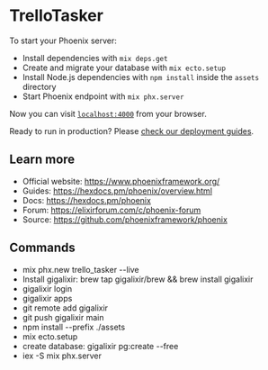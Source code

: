 # TrelloTasker

To start your Phoenix server:

- Install dependencies with `mix deps.get`
- Create and migrate your database with `mix ecto.setup`
- Install Node.js dependencies with `npm install` inside the `assets` directory
- Start Phoenix endpoint with `mix phx.server`

Now you can visit [`localhost:4000`](http://localhost:4000) from your browser.

Ready to run in production? Please [check our deployment guides](https://hexdocs.pm/phoenix/deployment.html).

## Learn more

- Official website: https://www.phoenixframework.org/
- Guides: https://hexdocs.pm/phoenix/overview.html
- Docs: https://hexdocs.pm/phoenix
- Forum: https://elixirforum.com/c/phoenix-forum
- Source: https://github.com/phoenixframework/phoenix

## Commands

- mix phx.new trello_tasker --live
- Install gigalixir: brew tap gigalixir/brew && brew install gigalixir
- gigalixir login
- gigalixir apps
- git remote add gigalixir
- git push gigalixir main
- npm install --prefix ./assets
- mix ecto.setup
- create database: gigalixir pg:create --free
- iex -S mix phx.server
